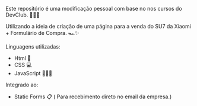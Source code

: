 Este repositório é uma modificação pessoal com base no nos cursos do DevClub. ✍🏻🏫

Utilizando a ideia de criação de uma página para a venda do SU7 da Xiaomi + Formulário de Compra. 🏎️✨

Linguagens utilizadas:

- Html 🚀
- CSS 💻
- JavaScript 👩🏻‍💻

Integrado ao:

- Static Forms 📋
  ( Para recebimento direto no email da empresa.)
